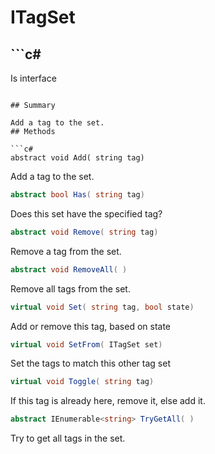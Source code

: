 # ITagSet

## ```c#
Is interface
```

## Summary

Add a tag to the set.
## Methods

```c#
abstract void Add( string tag) 
```
Add a tag to the set.
```c#
abstract bool Has( string tag) 
```
Does this set have the specified tag?
```c#
abstract void Remove( string tag) 
```
Remove a tag from the set.
```c#
abstract void RemoveAll( ) 
```
Remove all tags from the set.
```c#
virtual void Set( string tag, bool state) 
```
Add or remove this tag, based on state
```c#
virtual void SetFrom( ITagSet set) 
```
Set the tags to match this other tag set
```c#
virtual void Toggle( string tag) 
```
If this tag is already here, remove it, else add it.
```c#
abstract IEnumerable<string> TryGetAll( ) 
```
Try to get all tags in the set.
